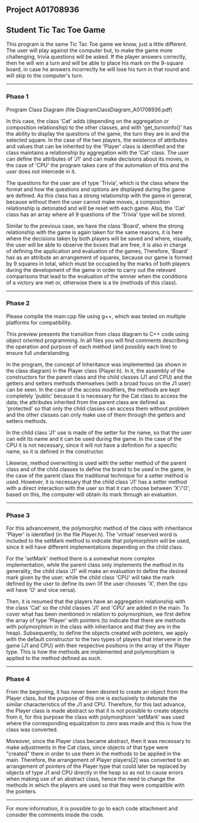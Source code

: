 ## Project A01708936
## Student Tic Tac Toe Game

This program is the same Tic Tac Toe game we know, just a little different.  The user will play against the computer but, to make the game more challenging, trivia questions will be asked. If the player answers correctly, then he will win a turn and will be able to place his mark on the 9-square board, in case he answers incorrectly he will lose his turn in that round and will skip to the computer's turn. 

_____________

### Phase 1
Program Class Diagram (file DiagramClassDiagram_A01708936.pdf)

In this case, the class 'Cat' adds (depending on the aggregation or composition relationship) to the other classes, and with 'get_turnoinfo()' has the ability to display the questions of the game, the turn they are in and the selected square. In the case of the two players, the existence of attributes and values that can be inherited by the 'Player' class is identified and the class maintains a relationship by aggregation with the 'Cat' class. The user can define the attributes of 'J1' and can make decisions about its moves, in the case of 'CPU' the program takes care of the automation of this and the user does not intercede in it.

The questions for the user are of type 'Trivia', which is the class where the format and how the questions and options are displayed during the game are defined. As this class has a strong relationship with the game in general, because without them the user cannot make moves, a composition relationship is detonated and will be reset with each game. Also, the 'Cat' class has an array where all 9 questions of the 'Trivia' type will be stored.

Similar to the previous case, we have the class 'Board', where the strong relationship with the game is again taken for the same reasons, it is here where the decisions taken by both players will be saved and where, visually, the user will be able to observe the boxes that are free, it is also in charge of defining the application and evaluation of the games, Therefore, 'Board' has as an attribute an arrangement of squares, because our game is formed by 9 squares in total, which must be occupied by the marks of both players during the development of the game in order to carry out the relevant comparisons that lead to the evaluation of the winner when the conditions of a victory are met or, otherwise there is a tie (methods of this class).

_____________

### Phase 2
Please compile the main.cpp file using g++, which was tested on multiple platforms for compatibility.

This preview presents the transition from class diagram to C++ code using object oriented programming. In all files you will find comments describing the operation and purpose of each method (and possibly each line) to ensure full understanding.

In the program, the concept of Inheritance was implemented (as shown in the class diagram) in the Player class (Player.h). In it, the assembly of the constructors for the parent class and the child classes (J1 and CPU) and the getters and setters methods themselves (with a broad focus on the J1 user) can be seen. In the case of the access modifiers, the methods are kept completely 'public' because it is necessary for the Cat class to access the data; the attributes inherited from the parent class are defined as 'protected' so that only the child classes can access them without problem and the other classes can only make use of them through the getters and setters methods.

In the child class 'J1' use is made of the setter for the name, so that the user can edit its name and it can be used during the game. In the case of the CPU it is not necessary, since it will not have a definition for a specific name, so it is defined in the constructor.

Likewise, method overwriting is used with the setter method of the parent class and of the child classes to define the brand to be used in the game, in the case of the parent class the traditional technique for a setter method is used. However, it is necessary that the child class 'J1' has a setter method with a direct interaction with the user so that it can choose between 'X'/'O', based on this, the computer will obtain its mark through an evaluation.
_____________

### Phase 3
For this advancement, the polymorphic method of the class with inheritance 'Player' is identified (in the file Player.h). The 'virtual' reserved word is included to the setMark method to indicate that polymorphism will be used, since it will have different implementations depending on the child class. 

For the 'setMark' method there is a somewhat more complex implementation, while the parent class only implements the method in its generality, the child class 'J1' will make an evaluation to define the desired mark given by the user; while the child class 'CPU' will take the mark defined by the user to define its own (If the user chooses 'X', then the cpu will have 'O' and vice versa).

Then, it is resumed that the players have an aggregation relationship with the class 'Cat' so the child classes 'J1' and 'CPU' are added in the main. To cover what has been mentioned in relation to polymorphism, we first define the array of type 'Player' with pointers (to indicate that there are methods with polymorphism in the class with inheritance and that they are in the heap). Subsequently, to define the objects created with pointers, we apply with the default constructor to the two types of players that intervene in the game (J1 and CPU) with their respective positions in the array of the Player type. This is how the methods are implemented and polymorphism is applied to the method defined as such.
_____________

### Phase 4
From the beginning, it has never been desired to create an object from the Player class, but the purpose of this one is exclusively to detonate the similar characteristics of the J1 and CPU. Therefore, for this last advance, the Player class is made abstract so that it is not possible to create objects from it, for this purpose the class with polymorphism 'setMark' was used where the corresponding equalization to zero was made and this is how the class was converted.

Moreover, since the Player class became abstract, then it was necessary to make adjustments in the Cat class, since objects of that type were "created" there in order to use them in the methods to be applied in the main. Therefore, the arrangement of Player players[2] was converted to an arrangement of pointers of the Player type that could later be replaced by objects of type J1 and CPU directly in the heap so as not to cause errors when making use of an abstract class, hence the need to change the methods in which the players are used so that they were compatible with the pointers.

_____________

For more information, it is possible to go to each code attachment and consider the comments inside the code.


